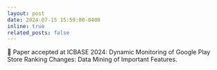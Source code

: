 ```yaml
---
layout: post
date: 2024-07-15 15:59:00-0400
inline: true
related_posts: false
---
```


📝 Paper accepted at ICBASE 2024: Dynamic Monitoring of Google Play Store Ranking Changes: Data Mining of Important Features.
